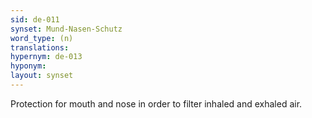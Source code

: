 ```yaml
---
sid: de-011
synset: Mund-Nasen-Schutz
word_type: (n)
translations: 
hypernym: de-013
hyponym: 
layout: synset
---
```

Protection for mouth and nose in order to filter inhaled and exhaled air.
